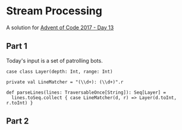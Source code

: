 # Stream Processing

A solution for [Advent of Code 2017 - Day 13](http://adventofcode.com/2017/day/13)

## Part 1

Today's input is a set of patrolling bots. 

```tut:book
case class Layer(depth: Int, range: Int)

private val LineMatcher = "(\\d+): (\\d+)".r

def parseLines(lines: TraversableOnce[String]): Seq[Layer] =
  lines.toSeq.collect { case LineMatcher(d, r) => Layer(d.toInt, r.toInt) }
```

## Part 2
